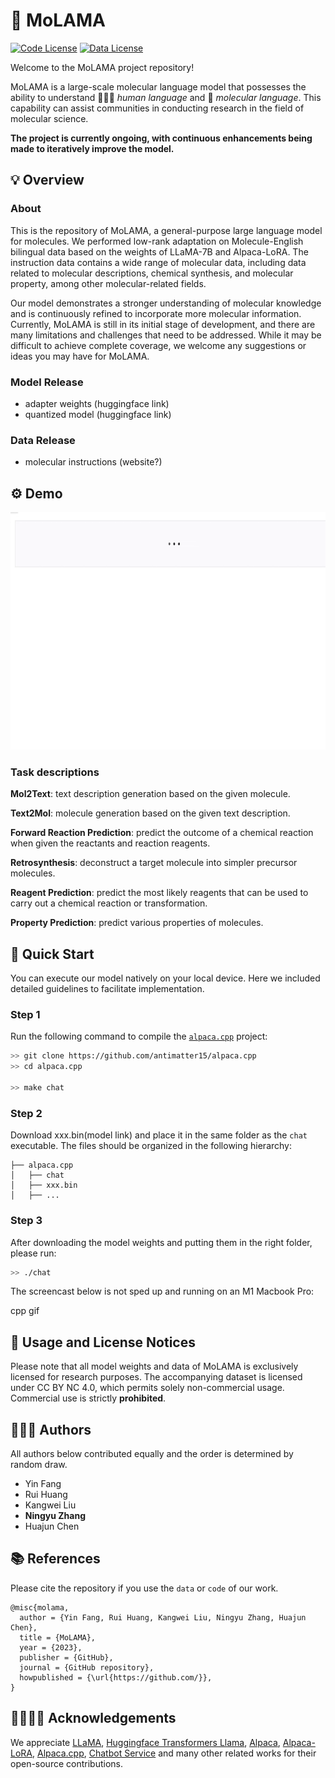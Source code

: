  # 🦄️ MoLAMA

[![Code License](https://img.shields.io/badge/Code%20License-Apache_2.0-green.svg)](https://github.com/zjunlp/cama/blob/main/LICENSE)
[![Data License](https://img.shields.io/badge/Data%20License-CC%20By%20NC%204.0-red.svg)](https://github.com/zjunlp/cama/blob/main/DATA_LICENSE)

Welcome to the MoLAMA project repository! 

MoLAMA is a large-scale molecular language model that possesses the ability to understand 🧑🏻‍🔬 *human language* and 🔬 *molecular language*. This capability can assist communities in conducting research in the field of molecular science.

**The project is currently ongoing, with continuous enhancements being made to iteratively improve the model.**


## 💡 Overview

### About
This is the repository of MoLAMA, a general-purpose large language model for molecules. We performed low-rank adaptation on Molecule-English bilingual data based on the weights of LLaMA-7B and Alpaca-LoRA. The instruction data contains a wide range of molecular data, including data related to molecular descriptions, chemical synthesis, and molecular property, among other molecular-related fields. 

Our model demonstrates a stronger understanding of molecular knowledge and is continuously refined to incorporate more molecular information. Currently, MoLAMA is still in its initial stage of development, and there are many limitations and challenges that need to be addressed. While it may be difficult to achieve complete coverage, we welcome any suggestions or ideas you may have for MoLAMA.

### Model Release
- adapter weights (huggingface link)
- quantized model (huggingface link)

### Data Release
- molecular instructions (website?)

## ⚙ Demo

<p align="center">
  <img alt="Demo" src=gradio_interface_gif.gif style="width: 800px; height: 380px;"/>
</p>

### Task descriptions

**Mol2Text**: text description generation based on the given molecule.

**Text2Mol**: molecule generation based on the given text description.

**Forward Reaction Prediction**: predict the outcome of a chemical reaction when given the reactants and reaction reagents.

**Retrosynthesis**: deconstruct a target molecule into simpler precursor molecules.

**Reagent Prediction**: predict the most likely reagents that can be used to carry out a chemical reaction or transformation.

**Property Prediction**: predict various properties of molecules.



## 🚀 Quick Start 

You can execute our model natively on your local device. Here we included detailed guidelines to facilitate implementation.

### Step 1
Run the following command to compile the [`alpaca.cpp`](https://github.com/antimatter15/alpaca.cpp) project:

```sh
>> git clone https://github.com/antimatter15/alpaca.cpp
>> cd alpaca.cpp

>> make chat
```

### Step 2
Download xxx.bin(model link) and place it in the same folder as the `chat` executable. The files should be organized in the following hierarchy:

```
├── alpaca.cpp                  
│   ├── chat                    
│   ├── xxx.bin                 
│   ├── ...
```

### Step 3
After downloading the model weights and putting them in the right folder, please run:

```sh
>> ./chat
```

The screencast below is not sped up and running on an M1 Macbook Pro:

cpp gif


## 🚨 Usage and License Notices
Please note that all model weights and data of MoLAMA is exclusively licensed for research purposes. The accompanying dataset is licensed under CC BY NC 4.0, which permits solely non-commercial usage. Commercial use is strictly **prohibited**.

## 🧑🏻‍💻 Authors
All authors below contributed equally and the order is determined by random draw.
- Yin Fang
- Rui Huang
- Kangwei Liu
- **Ningyu Zhang**
- Huajun Chen

## 📚 References
Please cite the repository if you use the `data` or `code` of our work.

```
@misc{molama,
  author = {Yin Fang, Rui Huang, Kangwei Liu, Ningyu Zhang, Huajun Chen},
  title = {MoLAMA},
  year = {2023},
  publisher = {GitHub},
  journal = {GitHub repository},
  howpublished = {\url{https://github.com/}},
}
```

## 🫱🏻‍🫲🏾 Acknowledgements

We appreciate [LLaMA](https://github.com/facebookresearch/llama), [Huggingface Transformers Llama](https://github.com/huggingface/transformers/tree/main/src/transformers/models/llama), [Alpaca](https://crfm.stanford.edu/2023/03/13/alpaca.html), [Alpaca-LoRA](https://github.com/tloen/alpaca-lora), [Alpaca.cpp](https://github.com/antimatter15/alpaca.cpp), [Chatbot Service](https://github.com/deep-diver/LLM-As-Chatbot) and many other related works for their open-source contributions.
